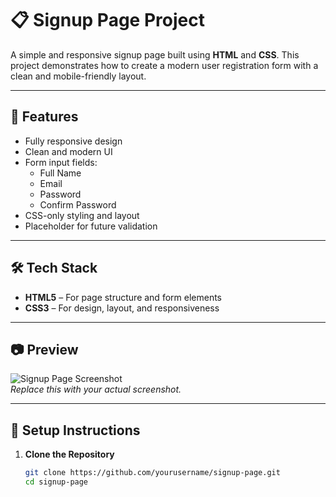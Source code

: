 # 📋 Signup Page Project

A simple and responsive signup page built using **HTML** and **CSS**. This project demonstrates how to create a modern user registration form with a clean and mobile-friendly layout.

---

## 🚀 Features

- Fully responsive design
- Clean and modern UI
- Form input fields:
  - Full Name
  - Email
  - Password
  - Confirm Password
- CSS-only styling and layout
- Placeholder for future validation

---

## 🛠 Tech Stack

- **HTML5** – For page structure and form elements
- **CSS3** – For design, layout, and responsiveness

---

## 📷 Preview

![Signup Page Screenshot](screenshot.png)  
*Replace this with your actual screenshot.*

---

## 🔧 Setup Instructions

1. **Clone the Repository**
   ```bash
   git clone https://github.com/yourusername/signup-page.git
   cd signup-page
